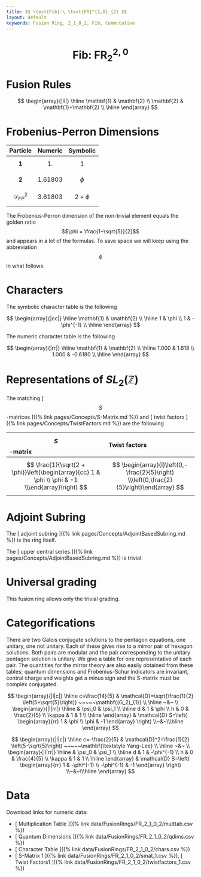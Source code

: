 ```yaml
---
title: $$ \text{Fib}:\ \text{FR}^{2,0}_{2} $$
layout: default
keywords: Fusion Ring, 2_1_0_2, Fib, Commutative
---
```

# $$ \text{Fib}:\ \text{FR}^{2,0}_{2} $$


# Fusion Rules

$$
\begin{array}{|ll|}
\hline
 \mathbf{1} & \mathbf{2} \\
 \mathbf{2} & \mathbf{1}+\mathbf{2} \\
\hline
\end{array}
$$

# Frobenius-Perron Dimensions

| Particle | Numeric | Symbolic |
| :------ | :------ | :------ |
| $$ \mathbf{1} $$ | $$ 1. $$ | $$ 1 $$ |
| $$ \mathbf{2} $$ | $$ 1.61803 $$ | $$ \phi $$ |
| $$ \mathcal{D}_{FP}^2 $$ | $$ 3.61803 $$ | $$ 2 + \phi $$ |

The Frobenius-Perron dimension of the non-trivial element equals the golden ratio $$\phi = \frac{1+\sqrt{5}}{2}$$ and appears in a lot of the formulas. To save space we will keep using the abbreviation $$\phi$$ in what follows. 

# Characters

The symbolic character table is the following

$$
\begin{array}{|cc|}
\hline
 \mathbf{1} & \mathbf{2} \\
\hline
 1 & \phi \\
 1 & -\phi^{-1} \\
\hline
\end{array}
$$

The numeric character table is the following

$$
\begin{array}{|rr|}
\hline
 \mathbf{1} & \mathbf{2} \\
\hline
 1.000 & 1.618 \\
 1.000 & -0.6180 \\
\hline
\end{array}
$$

# Representations of $SL_2(\mathbb{Z})$

The matching [ $$ S $$-matrices ]({% link pages/Concepts/S-Matrix.md %}) and [ twist factors ]({% link pages/Concepts/TwistFactors.md %}) are the following

| $$ S $$-matrix | Twist factors |
| :------ | :------ |
| $$ \frac{1}{\sqrt{2 + \phi}}\left(\begin{array}{cc} 1 & \phi  \\ \phi  & -1 \\\end{array}\right) $$ | $$ \begin{array}{l}\left(0,-\frac{2}{5}\right) \\\left(0,\frac{2}{5}\right)\end{array} $$ |


# Adjoint Subring

The [ adjoint subring ]({% link pages/Concepts/AdjointBasedSubring.md %}) is the ring itself.

The [ upper central series ]({% link pages/Concepts/AdjointBasedSubring.md %}) is trivial.

# Universal grading

This fusion ring allows only the trivial grading.

# Categorifications
There are two Galois conjugate solutions to the pentagon equations, one unitary, one not unitary.
Each of these gives rise to a mirror pair of hexagon solutions.
Both pairs are modular and the pair corresponding to the unitary pentagon solution is unitary. We give a table for one representative of each pair. The quantities for the mirror theory are also easily obtained from these tables; quantum dimensions and Frobenius-Schur indicators are invariant, central charge and weights get a minus sign and the S-matrix must be complex conjugated.  


$$
\begin{array}{|l|c|}
\hline
c=\frac{14}{5}
&
\mathcal{D}=\sqrt{\frac{1}{2} \left(5+\sqrt{5}\right)} ~~~~~\mathbf{(G_2)_{1}}
\\ \hline ~&~ \\
\begin{array}{|l|rr|}
\hline
  & \psi_0 & \psi_1 \\ \hline
 d & 1 & \phi \\
 h & 0 & \frac{2}{5} \\
 \kappa  & 1 & 1
\\ \hline
\end{array}
&
\mathcal{D} S=\left(
      \begin{array}{rr}
       1 & \phi \\
       \phi & -1
      \end{array}
      \right)
\\~&~\\\hline
\end{array}
$$

$$
\begin{array}{|l|c|}
\hline
c=-\frac{2}{5}
&
\mathcal{D}^2=\frac{1}{2} \left(5-\sqrt{5}\right) ~~~~~\mathbf{\textstyle Yang-Lee}
\\ \hline ~&~ \\
\begin{array}{|l|rr|}
\hline
  & \psi_0 & \psi_1 \\ \hline
 d & 1 & -\phi^{-1} \\
 h & 0 & \frac{4}{5} \\
 \kappa  & 1 & 1
\\ \hline
\end{array}
&
\mathcal{D} S=\left(
      \begin{array}{rr}
       1 & -\phi^{-1} \\
       -\phi^{-1} & -1
      \end{array}
      \right)
\\~&~\\\hline
\end{array}
$$

# Data

Download links for numeric data:

* [ Multiplication Table ]({% link data/FusionRings/FR_2_1_0_2/multtab.csv %})
* [ Quantum Dimensions ]({% link data/FusionRings/FR_2_1_0_2/qdims.csv %})
* [ Character Table ]({% link data/FusionRings/FR_2_1_0_2/chars.csv %})
* [ S-Matrix 1 ]({% link data/FusionRings/FR_2_1_0_2/smat_1.csv %}), [ Twist Factors1 ]({% link data/FusionRings/FR_2_1_0_2/twistfactors_1.csv %})
